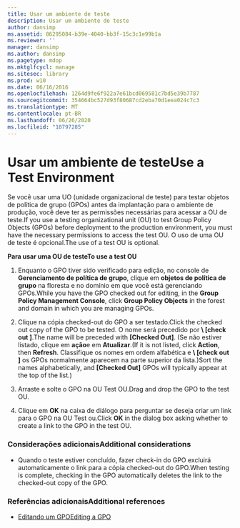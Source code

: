 ```yaml
---
title: Usar um ambiente de teste
description: Usar um ambiente de teste
author: dansimp
ms.assetid: 86295084-b39e-4040-bb3f-15c3c1e99b1a
ms.reviewer: ''
manager: dansimp
ms.author: dansimp
ms.pagetype: mdop
ms.mktglfcycl: manage
ms.sitesec: library
ms.prod: w10
ms.date: 06/16/2016
ms.openlocfilehash: 1264d9fe6f922a7e61bcd069581c7bd5e39b7787
ms.sourcegitcommit: 354664bc527d93f80687cd2eba70d1eea024c7c3
ms.translationtype: MT
ms.contentlocale: pt-BR
ms.lasthandoff: 06/26/2020
ms.locfileid: "10797285"
---
```

# <span data-ttu-id="58d8a-103">Usar um ambiente de teste</span><span class="sxs-lookup"><span data-stu-id="58d8a-103">Use a Test Environment</span></span>


<span data-ttu-id="58d8a-104">Se você usar uma UO (unidade organizacional de teste) para testar objetos de política de grupo (GPOs) antes da implantação para o ambiente de produção, você deve ter as permissões necessárias para acessar a OU de teste.</span><span class="sxs-lookup"><span data-stu-id="58d8a-104">If you use a testing organizational unit (OU) to test Group Policy Objects (GPOs) before deployment to the production environment, you must have the necessary permissions to access the test OU.</span></span> <span data-ttu-id="58d8a-105">O uso de uma OU de teste é opcional.</span><span class="sxs-lookup"><span data-stu-id="58d8a-105">The use of a test OU is optional.</span></span>

**<span data-ttu-id="58d8a-106">Para usar uma OU de teste</span><span class="sxs-lookup"><span data-stu-id="58d8a-106">To use a test OU</span></span>**

1.  <span data-ttu-id="58d8a-107">Enquanto o GPO tiver sido verificado para edição, no console de **Gerenciamento de política de grupo**, clique em **objetos de política de grupo** na floresta e no domínio em que você está gerenciando GPOs.</span><span class="sxs-lookup"><span data-stu-id="58d8a-107">While you have the GPO checked out for editing, in the **Group Policy Management Console**, click **Group Policy Objects** in the forest and domain in which you are managing GPOs.</span></span>

2.  <span data-ttu-id="58d8a-108">Clique na cópia checked-out do GPO a ser testado.</span><span class="sxs-lookup"><span data-stu-id="58d8a-108">Click the checked out copy of the GPO to be tested.</span></span> <span data-ttu-id="58d8a-109">O nome será precedido por **\ [check out \]**.</span><span class="sxs-lookup"><span data-stu-id="58d8a-109">The name will be preceded with **\[Checked Out\]**.</span></span> <span data-ttu-id="58d8a-110">(Se não estiver listado, clique em **ação**e em **Atualizar**.</span><span class="sxs-lookup"><span data-stu-id="58d8a-110">(If it is not listed, click **Action**, then **Refresh**.</span></span> <span data-ttu-id="58d8a-111">Classifique os nomes em ordem alfabética e **\ [check out \]** os GPOs normalmente aparecem na parte superior da lista.)</span><span class="sxs-lookup"><span data-stu-id="58d8a-111">Sort the names alphabetically, and **\[Checked Out\]** GPOs will typically appear at the top of the list.)</span></span>

3.  <span data-ttu-id="58d8a-112">Arraste e solte o GPO na OU Test OU.</span><span class="sxs-lookup"><span data-stu-id="58d8a-112">Drag and drop the GPO to the test OU.</span></span>

4.  <span data-ttu-id="58d8a-113">Clique em **OK** na caixa de diálogo para perguntar se deseja criar um link para o GPO na OU Test ou.</span><span class="sxs-lookup"><span data-stu-id="58d8a-113">Click **OK** in the dialog box asking whether to create a link to the GPO in the test OU.</span></span>

### <span data-ttu-id="58d8a-114">Considerações adicionais</span><span class="sxs-lookup"><span data-stu-id="58d8a-114">Additional considerations</span></span>

-   <span data-ttu-id="58d8a-115">Quando o teste estiver concluído, fazer check-in do GPO excluirá automaticamente o link para a cópia checked-out do GPO.</span><span class="sxs-lookup"><span data-stu-id="58d8a-115">When testing is complete, checking in the GPO automatically deletes the link to the checked-out copy of the GPO.</span></span>

### <span data-ttu-id="58d8a-116">Referências adicionais</span><span class="sxs-lookup"><span data-stu-id="58d8a-116">Additional references</span></span>

-   [<span data-ttu-id="58d8a-117">Editando um GPO</span><span class="sxs-lookup"><span data-stu-id="58d8a-117">Editing a GPO</span></span>](editing-a-gpo-agpm30ops.md)

 

 





